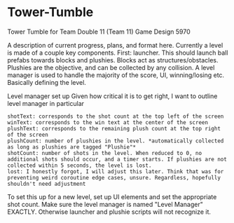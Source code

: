 # Tower-Tumble
Tower Tumble for Team Double 11 (Team 11) Game Design 5970

A description of current progress, plans, and format here.
Currently a level is made of a couple key components. First: launcher. This should launch ball prefabs towards blocks and plushies. Blocks act as structures/obstacles. Plushies are the objective, and can be collected by any collision. A level manager is used to handle the majority of the score, UI, winning/losing etc. Basically defining the level. 

Level manager set up
Given how critical it is to get right, I want to outline level manager in particular
```
shotText: corresponds to the shot count at the top left of the screen
winText: corresponds to the win text at the center of the screen
plushText: corresponds to the remaining plush count at the top right of the screen
plushCount: number of plushies in the level. *automatically collected as long as plushies are tagged "Plushie"*
shotCount: number of shots in the level. When reduced to 0, no additional shots should occur, and a timer starts. If plushies are not collected within 5 seconds, the level is lost.
lost: I honestly forgot, I will adjust this later. Think that was for preventing weird coroutine edge cases, unsure. Regardless, hopefully shouldn't need adjustment
```
To set this up for a new level, set up UI elements and set the appropriate shot count. Make sure the level manager is named "Level Manager" EXACTLY. Otherwise launcher and plushie scripts will not recognize it. 
